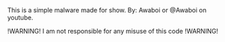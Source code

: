 This is a simple malware made for show.
By: Awaboi or @Awaboi on youtube.

!WARNING! I am not responsible for any misuse of this code !WARNING!
